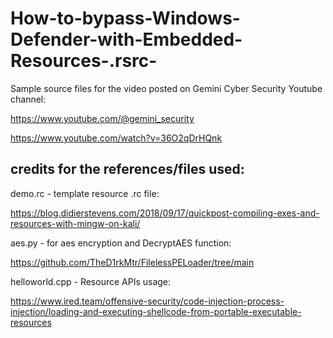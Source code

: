 # How-to-bypass-Windows-Defender-with-Embedded-Resources-.rsrc-

Sample source files for the video posted on Gemini Cyber Security Youtube channel:

https://www.youtube.com/@gemini_security

https://www.youtube.com/watch?v=36O2qDrHQnk

## credits for the references/files used:

demo.rc - template resource .rc file:

https://blog.didierstevens.com/2018/09/17/quickpost-compiling-exes-and-resources-with-mingw-on-kali/

aes.py - for aes encryption and DecryptAES function:

https://github.com/TheD1rkMtr/FilelessPELoader/tree/main

helloworld.cpp - Resource APIs usage:

https://www.ired.team/offensive-security/code-injection-process-injection/loading-and-executing-shellcode-from-portable-executable-resources

